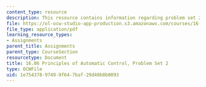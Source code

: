 ```yaml
---
content_type: resource
description: This resource contains information regarding problem set 2.
file: https://ol-ocw-studio-app-production.s3.amazonaws.com/courses/16-06-principles-of-automatic-control-fall-2012/1e75437897499f647baf29d40b0b0093_MIT16_06F12_ProblemsSet_2.pdf
file_type: application/pdf
learning_resource_types:
- Assignments
parent_title: Assignments
parent_type: CourseSection
resourcetype: Document
title: 16.06 Principles of Automatic Control, Problem Set 2
type: OCWFile
uid: 1e754378-9749-9f64-7baf-29d40b0b0093
---
```


